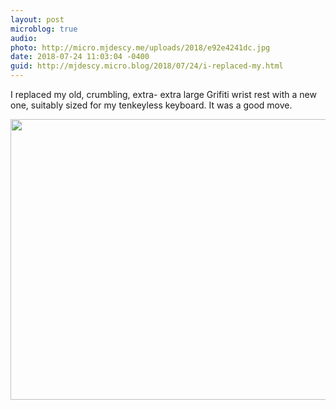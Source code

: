 ```yaml
---
layout: post
microblog: true
audio: 
photo: http://micro.mjdescy.me/uploads/2018/e92e4241dc.jpg
date: 2018-07-24 11:03:04 -0400
guid: http://mjdescy.micro.blog/2018/07/24/i-replaced-my.html
---
```

I replaced my old, crumbling, extra- extra large Grifiti wrist rest with a new one, suitably sized for my tenkeyless keyboard. It was a good move.

<img src="http://micro.mjdescy.me/uploads/2018/e92e4241dc.jpg" width="600" height="449" />
